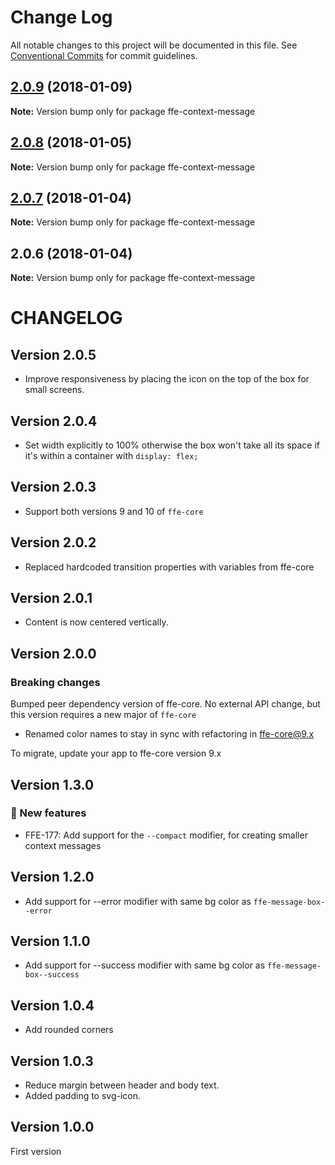 # Change Log

All notable changes to this project will be documented in this file.
See [Conventional Commits](https://conventionalcommits.org) for commit guidelines.

<a name="2.0.9"></a>

## [2.0.9](http://stash.intern.sparebank1.no:22/ffe/ffe-monorepo/compare/ffe-context-message@2.0.8...ffe-context-message@2.0.9) (2018-01-09)

**Note:** Version bump only for package ffe-context-message

<a name="2.0.8"></a>

## [2.0.8](http://stash.intern.sparebank1.no:22/ffe/ffe-monorepo/compare/ffe-context-message@2.0.7...ffe-context-message@2.0.8) (2018-01-05)

**Note:** Version bump only for package ffe-context-message

<a name="2.0.7"></a>

## [2.0.7](http://stash.intern.sparebank1.no:22/ffe/ffe-monorepo/compare/ffe-context-message@2.0.6...ffe-context-message@2.0.7) (2018-01-04)

**Note:** Version bump only for package ffe-context-message

<a name="2.0.6"></a>

## 2.0.6 (2018-01-04)

**Note:** Version bump only for package ffe-context-message

# CHANGELOG

## Version 2.0.5

* Improve responsiveness by placing the icon on the top of the box for small screens.

## Version 2.0.4

* Set width explicitly to 100% otherwise the box won't take all its space if it's within a container with `display: flex;`

## Version 2.0.3

* Support both versions 9 and 10 of `ffe-core`

## Version 2.0.2

* Replaced hardcoded transition properties with variables from ffe-core

## Version 2.0.1

* Content is now centered vertically.

## Version 2.0.0

### Breaking changes

Bumped peer dependency version of ffe-core. No external API change, but this version requires a new major of `ffe-core`

* Renamed color names to stay in sync with refactoring in ffe-core@9.x

To migrate, update your app to ffe-core version 9.x

## Version 1.3.0

### 🚀 New features

* FFE-177: Add support for the `--compact` modifier, for creating smaller context messages

## Version 1.2.0

* Add support for --error modifier with same bg color as `ffe-message-box--error`

## Version 1.1.0

* Add support for --success modifier with same bg color as `ffe-message-box--success`

## Version 1.0.4

* Add rounded corners

## Version 1.0.3

* Reduce margin between header and body text.
* Added padding to svg-icon.

## Version 1.0.0

First version
